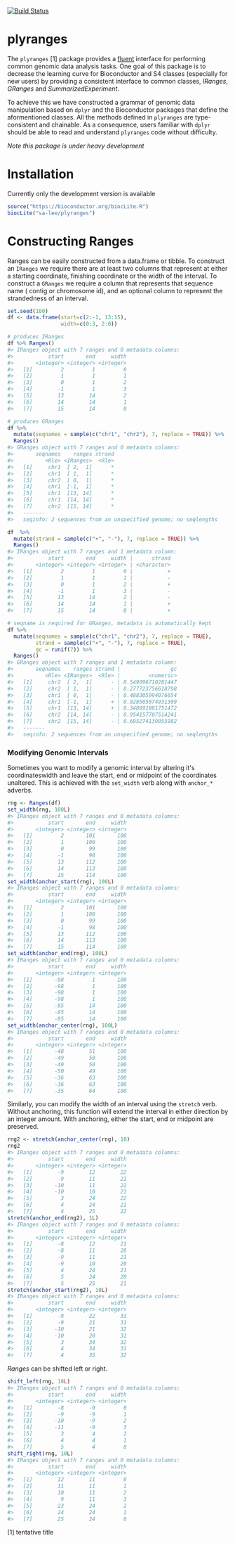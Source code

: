 <!-- README.md is generated from README.Rmd. Please edit that file -->
[![Build Status](https://travis-ci.org/sa-lee/plyranges.svg?branch=master)](https://travis-ci.org/sa-lee/plyranges)

plyranges
=========

The `plyranges` [1] package provides a [fluent](https://en.wikipedia.org/wiki/Fluent_interface) interface for performing common genomic data analysis tasks. One goal of this package is to decrease the learning curve for Bioconductor and S4 classes (especially for new users) by providing a consistent interface to common classes, *IRanges*, *GRanges* and *SummarizedExperiment*.

To achieve this we have constructed a grammar of genomic data manipulation based on `dplyr` and the Bioconductor packages that define the aformentioned classes. All the methods defined in `plyranges` are type-consistent and chainable. As a consequence, users familiar with `dplyr` should be able to read and understand `plyranges` code without difficulty.

*Note this package is under heavy development*

Installation
============

Currently only the development version is available

``` r
source("https://bioconductor.org/biocLite.R")
biocLite("sa-lee/plyranges")
```

Constructing Ranges
===================

Ranges can be easily constructed from a data.frame or tibble. To construct an `IRanges` we require there are at least two columns that represent at either a starting coordinate, finishing coordinate or the width of the interval. To construct a `GRanges` we require a column that represents that sequence name ( contig or chromosome id), and an optional column to represent the strandedness of an interval.

``` r
set.seed(100)
df <- data.frame(start=c(2:-1, 13:15), 
                 width=c(0:3, 2:0))

# produces IRanges
df %>% Ranges()
#> IRanges object with 7 ranges and 0 metadata columns:
#>           start       end     width
#>       <integer> <integer> <integer>
#>   [1]         2         1         0
#>   [2]         1         1         1
#>   [3]         0         1         2
#>   [4]        -1         1         3
#>   [5]        13        14         2
#>   [6]        14        14         1
#>   [7]        15        14         0

# produces GRanges
df %>% 
  mutate(seqnames = sample(c("chr1", "chr2"), 7, replace = TRUE)) %>% 
  Ranges()
#> GRanges object with 7 ranges and 0 metadata columns:
#>       seqnames    ranges strand
#>          <Rle> <IRanges>  <Rle>
#>   [1]     chr1  [ 2,  1]      *
#>   [2]     chr1  [ 1,  1]      *
#>   [3]     chr2  [ 0,  1]      *
#>   [4]     chr1  [-1,  1]      *
#>   [5]     chr1  [13, 14]      *
#>   [6]     chr1  [14, 14]      *
#>   [7]     chr2  [15, 14]      *
#>   -------
#>   seqinfo: 2 sequences from an unspecified genome; no seqlengths

df  %>% 
  mutate(strand = sample(c("+", "-"), 7, replace = TRUE)) %>% 
  Ranges()
#> IRanges object with 7 ranges and 1 metadata column:
#>           start       end     width |      strand
#>       <integer> <integer> <integer> | <character>
#>   [1]         2         1         0 |           +
#>   [2]         1         1         1 |           -
#>   [3]         0         1         2 |           +
#>   [4]        -1         1         3 |           -
#>   [5]        13        14         2 |           -
#>   [6]        14        14         1 |           +
#>   [7]        15        14         0 |           +

# seqname is required for GRanges, metadata is automatically kept
df %>% 
  mutate(seqnames = sample(c("chr1", "chr2"), 7, replace = TRUE),
         strand = sample(c("+", "-"), 7, replace = TRUE),
         gc = runif(7)) %>% 
  Ranges()
#> GRanges object with 7 ranges and 1 metadata column:
#>       seqnames    ranges strand |                gc
#>          <Rle> <IRanges>  <Rle> |         <numeric>
#>   [1]     chr2  [ 2,  1]      - | 0.549096710281447
#>   [2]     chr2  [ 1,  1]      - | 0.277723756618798
#>   [3]     chr1  [ 0,  1]      - | 0.488305994076654
#>   [4]     chr1  [-1,  1]      + | 0.928505074931309
#>   [5]     chr1  [13, 14]      + | 0.348691981751472
#>   [6]     chr2  [14, 14]      - | 0.954157707514241
#>   [7]     chr2  [15, 14]      - | 0.695274139055982
#>   -------
#>   seqinfo: 2 sequences from an unspecified genome; no seqlengths
```

### Modifying Genomic Intervals

Sometimes you want to modify a genomic interval by altering it's coordinateswidth and leave the start, end or midpoint of the coordinates unaltered. This is achieved with the `set_width` verb along with `anchor_*` adverbs.

``` r
rng <- Ranges(df)
set_width(rng, 100L)
#> IRanges object with 7 ranges and 0 metadata columns:
#>           start       end     width
#>       <integer> <integer> <integer>
#>   [1]         2       101       100
#>   [2]         1       100       100
#>   [3]         0        99       100
#>   [4]        -1        98       100
#>   [5]        13       112       100
#>   [6]        14       113       100
#>   [7]        15       114       100
set_width(anchor_start(rng), 100L)
#> IRanges object with 7 ranges and 0 metadata columns:
#>           start       end     width
#>       <integer> <integer> <integer>
#>   [1]         2       101       100
#>   [2]         1       100       100
#>   [3]         0        99       100
#>   [4]        -1        98       100
#>   [5]        13       112       100
#>   [6]        14       113       100
#>   [7]        15       114       100
set_width(anchor_end(rng), 100L)
#> IRanges object with 7 ranges and 0 metadata columns:
#>           start       end     width
#>       <integer> <integer> <integer>
#>   [1]       -98         1       100
#>   [2]       -98         1       100
#>   [3]       -98         1       100
#>   [4]       -98         1       100
#>   [5]       -85        14       100
#>   [6]       -85        14       100
#>   [7]       -85        14       100
set_width(anchor_center(rng), 100L)
#> IRanges object with 7 ranges and 0 metadata columns:
#>           start       end     width
#>       <integer> <integer> <integer>
#>   [1]       -48        51       100
#>   [2]       -49        50       100
#>   [3]       -49        50       100
#>   [4]       -50        49       100
#>   [5]       -36        63       100
#>   [6]       -36        63       100
#>   [7]       -35        64       100
```

Similarly, you can modify the width of an interval using the `stretch` verb. Without anchoring, this function will extend the interval in either direction by an integer amount. With anchoring, either the start, end or midpoint are preserved.

``` r
rng2 <- stretch(anchor_center(rng), 10)
rng2
#> IRanges object with 7 ranges and 0 metadata columns:
#>           start       end     width
#>       <integer> <integer> <integer>
#>   [1]        -9        12        22
#>   [2]        -9        11        21
#>   [3]       -10        11        22
#>   [4]       -10        10        21
#>   [5]         3        24        22
#>   [6]         4        24        21
#>   [7]         4        25        22
stretch(anchor_end(rng2), 1L)
#> IRanges object with 7 ranges and 0 metadata columns:
#>           start       end     width
#>       <integer> <integer> <integer>
#>   [1]        -8        12        21
#>   [2]        -8        11        20
#>   [3]        -9        11        21
#>   [4]        -9        10        20
#>   [5]         4        24        21
#>   [6]         5        24        20
#>   [7]         5        25        21
stretch(anchor_start(rng2), 10L)
#> IRanges object with 7 ranges and 0 metadata columns:
#>           start       end     width
#>       <integer> <integer> <integer>
#>   [1]        -9        22        32
#>   [2]        -9        21        31
#>   [3]       -10        21        32
#>   [4]       -10        20        31
#>   [5]         3        34        32
#>   [6]         4        34        31
#>   [7]         4        35        32
```

*Ranges* can be shifted left or right.

``` r
shift_left(rng, 10L)
#> IRanges object with 7 ranges and 0 metadata columns:
#>           start       end     width
#>       <integer> <integer> <integer>
#>   [1]        -8        -9         0
#>   [2]        -9        -9         1
#>   [3]       -10        -9         2
#>   [4]       -11        -9         3
#>   [5]         3         4         2
#>   [6]         4         4         1
#>   [7]         5         4         0
shift_right(rng, 10L)
#> IRanges object with 7 ranges and 0 metadata columns:
#>           start       end     width
#>       <integer> <integer> <integer>
#>   [1]        12        11         0
#>   [2]        11        11         1
#>   [3]        10        11         2
#>   [4]         9        11         3
#>   [5]        23        24         2
#>   [6]        24        24         1
#>   [7]        25        24         0
```

[1] tentative title
